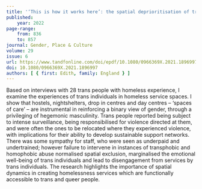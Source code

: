 ```yaml
---
title: '‘This is how it works here’: the spatial deprioritisation of trans people within homelessness services in Wales'
published:
    year: 2022
page-range:
    from: 836
    to: 857
journal: Gender, Place & Culture
volume: 29
issue: 6
url: https://www.tandfonline.com/doi/epdf/10.1080/0966369X.2021.1896997?needAccess=true&role=button
doi: 10.1080/0966369X.2021.1896997
authors: [ { first: Edith, family: England } ]
---
```

Based on interviews with 28 trans people with homeless experience, I examine
the experiences of trans individuals in homeless service spaces. I show that
hostels, nightshelters, drop in centres and day centres – ‘spaces of care’ –
are instrumental in reinforcing a binary view of gender, through a privileging
of hegemonic masculinity. Trans people reported being subject to intense
surveillance, being responsibilised for violence directed at them, and were
often the ones to be relocated where they experienced violence, with
implications for their ability to develop sustainable support networks. There
was some sympathy for staff, who were seen as underpaid and undertrained;
however failure to intervene in instances of transphobic and homophobic abuse
normalised spatial exclusion, marginalised the emotional well-being of trans
individuals and lead to disengagement from services by trans individuals. The
research highlights the importance of spatial dynamics in creating homelessness
services which are functionally accessible to trans and queer people.